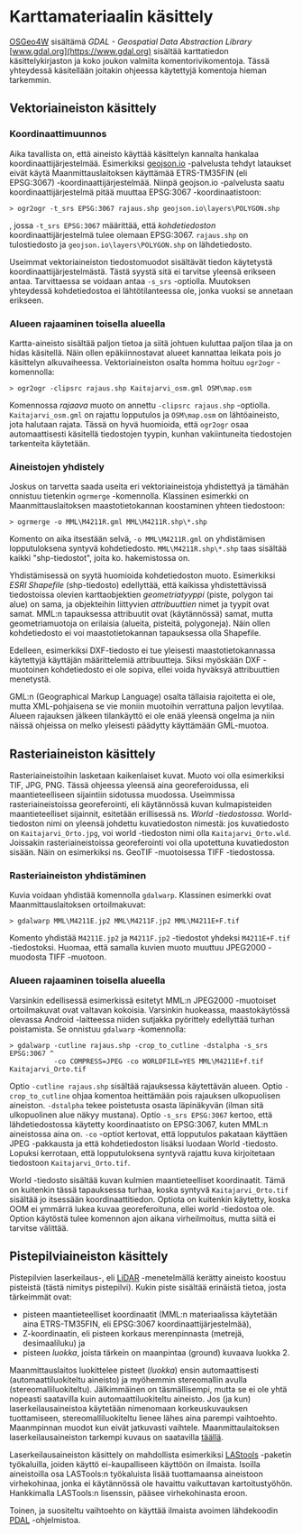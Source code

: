 # Karttamateriaalin käsittely

[OSGeo4W](https://trac.osgeo.org/osgeo4w/) sisältämä *GDAL - Geospatial Data Abstraction Library*
[www.gdal.org](https://www.gdal.org) sisältää karttatiedon käsittelykirjaston ja koko joukon
valmiita komentorivikomentoja. Tässä yhteydessä käsitellään joitakin ohjeessa käytettyjä komentoja
hieman tarkemmin.

## Vektoriaineiston käsittely

### Koordinaattimuunnos

Aika tavallista on, että aineisto käyttää käsittelyn kannalta hankalaa koordinaattijärjestelmää.
Esimerkiksi [geojson.io](https://geojson.io) -palvelusta tehdyt lataukset eivät käytä
Maanmittauslaitoksen käyttämää ETRS-TM35FIN (eli EPSG:3067) -koordinaattijärjestelmää. Niinpä
geojson.io -palvelusta saatu koordinaattijärjestelmä pitää muuttaa EPSG:3067 -koordinaatistoon:

```
> ogr2ogr -t_srs EPSG:3067 rajaus.shp geojson.io\layers\POLYGON.shp
```

, jossa `-t_srs EPSG:3067` määrittää, että *kohdetiedoston* koordinaattijärjestelmä tulee olemaan EPSG:3067.
`rajaus.shp` on tulostiedosto ja `geojson.io\layers\POLYGON.shp` on lähdetiedosto.

Useimmat vektoriaineiston tiedostomuodot sisältävät tiedon käytetystä koordinaattijärjestelmästä. Tästä syystä
sitä ei tarvitse yleensä erikseen antaa. Tarvittaessa se voidaan antaa `-s_srs` -optiolla. Muutoksen yhteydessä
kohdetiedostoa ei lähtötilanteessa ole, jonka vuoksi se annetaan erikseen.

### Alueen rajaaminen toisella alueella

Kartta-aineisto sisältää paljon tietoa ja siitä johtuen kuluttaa paljon tilaa ja on hidas käsitellä. Näin ollen epäkiinnostavat
alueet kannattaa leikata pois jo käsittelyn alkuvaiheessa. Vektoriaineiston osalta homma hoituu `ogr2ogr`
-komennolla:

```
> ogr2ogr -clipsrc rajaus.shp Kaitajarvi_osm.gml OSM\map.osm
```

Komennossa *rajaava* muoto on annettu `-clipsrc rajaus.shp` -optiolla. `Kaitajarvi_osm.gml` on rajattu
lopputulos ja `OSM\map.osm` on lähtöaineisto, jota halutaan rajata. Tässä on hyvä huomioida, että `ogr2ogr`
osaa automaattisesti käsitellä tiedostojen tyypin, kunhan vakiintuneita tiedostojen tarkenteita käytetään.

### Aineistojen yhdistely

Joskus on tarvetta saada useita eri vektoriaineistoja yhdistettyä ja tämähän onnistuu tietenkin `ogrmerge` -komennolla.
Klassinen esimerkki on Maanmittauslaitoksen maastotietokannan koostaminen yhteen tiedostoon:

```
> ogrmerge -o MML\M4211R.gml MML\M4211R.shp\*.shp
```

Komento on aika itsestään selvä, `-o MML\M4211R.gml` on yhdistämisen lopputuloksena syntyvä kohdetiedosto.
`MML\M4211R.shp\*.shp` taas sisältää kaikki "shp-tiedostot", joita ko. hakemistossa on.

Yhdistämisessä on syytä huomioida kohdetiedoston muoto. Esimerkiksi *ESRI Shapefile* (shp-tiedosto) edellyttää,
että kaikissa yhdistettävissä tiedostoissa olevien karttaobjektien *geometriatyyppi* (piste, polygon tai alue) on sama,
ja objekteihin liittyvien *attribuuttien* nimet ja tyypit ovat samat. MML:n tapauksessa attribuutit ovat (käytännössä)
samat, mutta geometriamuotoja on erilaisia (alueita, pisteitä, polygoneja). Näin ollen kohdetiedosto ei voi
maastotietokannan tapauksessa olla Shapefile.

Edelleen, esimerkiksi DXF-tiedosto ei tue yleisesti maastotietokannassa käytettyjä käyttäjän määrittelemiä
attribuutteja. Siksi myöskään DXF -muotoinen kohdetiedosto ei ole sopiva, ellei voida hyväksyä attribuuttien
menetystä.

GML:n (Geographical Markup Language) osalta tällaisia rajoitetta ei ole, mutta XML-pohjaisena se vie moniin
muotoihin verrattuna paljon levytilaa. Alueen rajauksen jälkeen tilankäyttö ei ole enää yleensä ongelma ja niin
näissä ohjeissa on melko yleisesti päädytty käyttämään GML-muotoa.

## Rasteriaineiston käsittely

Rasteriaineistoihin lasketaan kaikenlaiset kuvat. Muoto voi olla esimerkiksi TIF, JPG, PNG. Tässä ohjeessa
yleensä aina georeferoidussa, eli maantieteelliseen sijaintiin sidotussa muodossa. Useimmissa rasteriaineistoissa
georeferointi, eli käytännössä kuvan kulmapisteiden maantieteelliset sijainnit, esitetään erillisessä
ns. *World -tiedostossa*. World-tiedoston nimi on yleensä johdettu kuvatiedoston nimestä: jos kuvatiedosto
on `Kaitajarvi_Orto.jpg`, voi world -tiedoston nimi olla `Kaitajarvi_Orto.wld`. Joissakin rasteriaineistoissa
georeferointi voi olla upotettuna kuvatiedoston sisään. Näin on esimerkiksi ns. GeoTIF -muotoisessa TIFF -tiedostossa.

### Rasteriaineiston yhdistäminen

Kuvia voidaan yhdistää komennolla `gdalwarp`. Klassinen esimerkki ovat Maanmittauslaitoksen ortoilmakuvat:

```
> gdalwarp MML\M4211E.jp2 MML\M4211F.jp2 MML\M4211E+F.tif
```

Komento yhdistää `M4211E.jp2` ja `M4211F.jp2` -tiedostot yhdeksi `M4211E+F.tif` -tiedostoksi. Huomaa, että
samalla kuvien muoto muuttuu JPEG2000 -muodosta TIFF -muotoon.

### Alueen rajaaminen toisella alueella

Varsinkin edellisessä esimerkissä esitetyt MML:n JPEG2000 -muotoiset ortoilmakuvat ovat valtavan kokoisia. Varsinkin
huokeassa, maastokäytössä olevassa Android -laitteessa niiden sutjakka pyörittely edellyttää turhan poistamista.
Se onnistuu `gdalwarp` -komennolla:

```
> gdalwarp -cutline rajaus.shp -crop_to_cutline -dstalpha -s_srs EPSG:3067 ^
           -co COMPRESS=JPEG -co WORLDFILE=YES MML\M4211E+f.tif Kaitajarvi_Orto.tif
```

Optio `-cutline rajaus.shp` sisältää rajauksessa käytettävän alueen. Optio `-crop_to_cutline` ohjaa komentoa 
heittämään pois rajauksen ulkopuolisen aineiston. `-dstalpha` tekee poistetusta osasta läpinäkyvän (ilman sitä
ulkopuolinen alue näkyy mustana). Optio `-s_srs EPSG:3067` kertoo, että lähdetiedostossa käytetty koordinaatisto
on EPSG:3067, kuten MML:n aineistossa aina on. `-co` -optiot kertovat, että lopputulos pakataan käyttäen JPEG -pakkausta
ja että kohdetiedoston lisäksi luodaan World -tiedosto. Lopuksi kerrotaan, että lopputuloksena syntyvä rajattu kuva
kirjoitetaan tiedostoon `Kaitajarvi_Orto.tif`.

World -tiedosto sisältää kuvan kulmien maantieteelliset koordinaatit. Tämä on kuitenkin tässä tapauksessa turhaa, koska
syntyvä `Kaitajarvi_Orto.tif` sisältää jo itsessään koordinaattitiedon. Optiota on kuitenkin käytetty, koska OOM ei ymmärrä lukea
kuvaa georeferoituna, ellei world -tiedostoa ole. Option käytöstä tulee komennon ajon aikana virheilmoitus, mutta siitä
ei tarvitse välittää.

## Pistepilviaineiston käsittely

Pistepilvien laserkeilaus-, eli [LiDAR](https://fi.wikipedia.org/wiki/Lidar) -menetelmällä kerätty aineisto koostuu pisteistä (tästä nimitys pistepilvi). Kukin piste sisältää erinäistä tietoa, josta tärkeimmät ovat:
* pisteen maantieteelliset koordinaatit (MML:n materiaalissa käytetään aina ETRS-TM35FIN, eli EPSG:3067
koordinaattijärjestelmää),
* Z-koordinaatin, eli pisteen korkaus merenpinnasta (metrejä, desimaaliluku) ja
* pisteen *luokka*, joista tärkein on maanpintaa (ground) kuvaava luokka 2.

Maanmittauslaitos luokittelee pisteet (*luokka*) ensin automaattisesti (automaattiluokiteltu aineisto) ja myöhemmin
stereomallin avulla (stereomalliluokiteltu). Jälkimmäinen on täsmällisempi, mutta se ei ole yhtä nopeasti saatavilla
kuin automaattiluokiteltu aineisto. Jos (ja kun) laserkeilausaineistoa käytetään nimenomaan korkeuskuvauksen tuottamiseen,
stereomalliluokiteltu lienee lähes aina parempi vaihtoehto. Maanmpinnan muodot kun eivät jatkuvasti vaihtele. 
Maanmittaulaitoksen laserkeilausaineiston tarkempi kuvaus on saatavilla [täällä](https://www.maanmittauslaitos.fi/kartat-ja-paikkatieto/asiantuntevalle-kayttajalle/tuotekuvaukset/laserkeilausaineisto). 

Laserkeilausaineiston käsittely on mahdollista esimerkiksi [LAStools](https://rapidlasso.com/lastools/) -paketin työkaluilla,
joiden käyttö ei-kaupalliseen käyttöön on ilmaista. Isoilla aineistoilla osa LASTools:n työkaluista lisää tuottamaansa
aineistoon virhekohinaa, jonka ei käytännössä ole havaittu vaikuttavan kartoitustyöhön. Hankkimalla LASTools:n lisenssin,
pääsee virhekohinasta eroon.

Toinen, ja suositeltu vaihtoehto on käyttää ilmaista avoimen lähdekoodin [PDAL](LiDAR_pdal.md) -ohjelmistoa.

